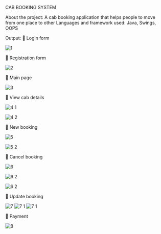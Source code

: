 CAB BOOKING SYSTEM

About the project:
A cab booking application that helps people to move from one place to other
Languages and framework used: Java, Swings, OOPS

Output:
	Login form

 ![1](https://user-images.githubusercontent.com/82211151/199168347-c4cd7335-9dca-476a-9c86-dc3ff1a58d83.png)


	Registration form

![2](https://user-images.githubusercontent.com/82211151/199171965-9fd2e687-e2ac-4979-b129-c444ce818006.png)

 
	Main page

 ![3](https://user-images.githubusercontent.com/82211151/199172013-0b8c553f-96e7-42cc-8c64-01e268be71ef.jpg)


	View cab details

 
 ![4 1](https://user-images.githubusercontent.com/82211151/199172071-e0d92834-7a76-42a1-8d70-2cedbf5bc496.png)

 ![4 2](https://user-images.githubusercontent.com/82211151/199172094-f6795db8-24e2-45e8-8974-76892ceb2f9c.jpg)


	New booking

 
 ![5](https://user-images.githubusercontent.com/82211151/199172154-55248c3f-6698-45d6-8e68-72ec82fb33ba.png)

 ![5 2](https://user-images.githubusercontent.com/82211151/199172162-7de391de-d26e-489b-9911-a57eaee986e9.jpg)

 

	Cancel booking

 
 ![6](https://user-images.githubusercontent.com/82211151/199172189-b6ab30bf-306d-45d9-b83e-475a1b9563da.png)
 
 
![6 2](https://user-images.githubusercontent.com/82211151/199172215-c20cfaf0-4190-486a-b982-0b1a81558d72.png)


![6 2](https://user-images.githubusercontent.com/82211151/199172244-38992cd0-7a80-43e7-9c0c-217a3fe756a5.jpg)

 

	Update booking

 
 
 ![7](https://user-images.githubusercontent.com/82211151/199172281-4ea30f4d-c52c-4a48-8ea5-696693a9ab4e.png)
 ![7 1](https://user-images.githubusercontent.com/82211151/199172293-456147dd-d171-40a4-bc89-40b13e724923.png)
 ![7 1](https://user-images.githubusercontent.com/82211151/199172310-cb20d3f3-70d5-442f-bc8a-0e32b6162fb4.png)



	Payment

 ![8](https://user-images.githubusercontent.com/82211151/199172326-be833b65-c4fa-4ab7-9ccd-8cd98a2dcb38.png)




